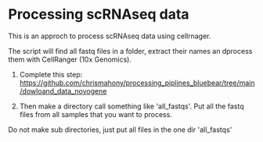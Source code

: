 # Processing scRNAseq data

This is an approch to process scRNAseq data using cellrnager. <br>

The script will find all fastq files in a folder, extract their names an dprocess them with CellRanger (10x Genomics). <br>


1. Complete this step: https://github.com/chrismahony/processing_piplines_bluebear/tree/main/dowloand_data_novogene <br>

2. Then make a directory call something like 'all_fastqs'. Put all the fastq files from all samples that you want to process.<br>

Do not make sub directories, just put all files in the one dir 'all_fastqs'
